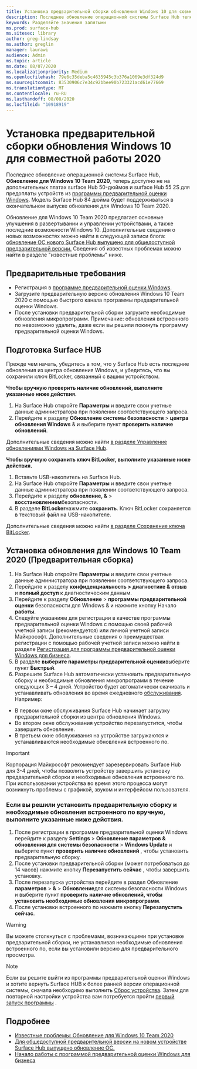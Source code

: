 ```yaml
---
title: Установка предварительной сборки обновления Windows 10 для совместной работы 2020
description: Последнее обновление операционной системы Surface Hub теперь доступно для Windows 10 Team 2020 Update.
keywords: Разделяйте значения запятыми
ms.prod: surface-hub
ms.sitesec: library
author: greg-lindsay
ms.author: greglin
manager: laurawi
audience: Admin
ms.topic: article
ms.date: 08/07/2020
ms.localizationpriority: Medium
ms.openlocfilehash: 79e6c35deba5c4635945c3b376a1069e3df324d9
ms.sourcegitcommit: 83530906c7e34c92bbee90b723321acd61e77669
ms.translationtype: MT
ms.contentlocale: ru-RU
ms.lasthandoff: 08/08/2020
ms.locfileid: "10918919"
---
```

# Установка предварительной сборки обновления Windows 10 для совместной работы 2020 

Последнее обновление операционной системы Surface Hub, **Обновление для Windows 10 Team 2020**, теперь доступно не на дополнительных платах surface Hub 50-дюймов и surface Hub 55 2S для предоплаты устройств из [программы предварительной оценки Windows](https://insider.windows.com). Модель Surface Hub 84 дюйма будет поддерживаться в окончательном выпуске обновления для Windows 10 Team 2020.

Обновление для Windows 10 Team 2020 предлагает основные улучшения в развертывании и управлении устройствами, а также последние возможности Windows 10. Дополнительные сведения о новых возможностях можно найти в следующей записи блога: [обновление ОС нового Surface Hub выпущено для общедоступной предварительной версии.](https://techcommunity.microsoft.com/t5/surface-it-pro-blog/new-surface-hub-os-update-released-for-public-preview/ba-p/1534823) Сведения об известных проблемах можно найти в разделе "известные проблемы" ниже.
 
## Предварительные требования

- Регистрация в [программе предварительной оценки Windows](https://insider.windows.com/).
- Загрузите предварительную версию обновления Windows 10 Team 2020 с помощью быстрого канала программы предварительной оценки Windows.
- После установки предварительной сборки загрузите необходимые обновления микропрограмм. Примечание: обновления встроенного по невозможно удалить, даже если вы решили покинуть программу предварительной оценки Windows.

## Подготовка Surface HUB

Прежде чем начать, убедитесь в том, что у Surface Hub есть последние обновления из центра обновления Windows, и убедитесь, что вы сохранили ключ BitLocker, связанный с вашим устройством.

**Чтобы вручную проверить наличие обновлений, выполните указанные ниже действия.**

1. На Surface Hub откройте **Параметры** и введите свои учетные данные администратора при появлении соответствующего запроса.
2. Перейдите к разделу **Обновление системы безопасности**  >  **центра обновления Windows** & и выберите пункт **проверить наличие обновлений**.

Дополнительные сведения можно найти [в разделе Управление обновлениями Windows на Surface Hub](https://docs.microsoft.com/surface-hub/manage-windows-updates-for-surface-hub).

**Чтобы вручную сохранить ключ BitLocker, выполните указанные ниже действия.**

1. Вставьте USB-накопитель на Surface Hub.
2. На Surface Hub откройте **Параметры** и введите свои учетные данные администратора при появлении соответствующего запроса.
3. Перейдите к разделу **обновление, &**  >  **восстановлением**безопасности.
4. В разделе **BitLocker**нажмите **сохранить**. Ключ BitLocker сохраняется в текстовый файл на USB-накопителе.

Дополнительные сведения можно найти [в разделе Сохранение ключа BitLocker](https://docs.microsoft.com/surface-hub/save-bitlocker-key-surface-hub).
 
## Установка обновления для Windows 10 Team 2020 (Предварительная сборка)

1. На Surface Hub откройте **Параметры** и введите свои учетные данные администратора при появлении соответствующего запроса.
2. Перейдите к разделу **конфиденциальность > диагностике & отзыв** и **полный доступ** к диагностическим данным. 
3. Перейдите к разделу **Обновление**  >  **программы предварительной оценки** безопасности для Windows & и нажмите кнопку Начало **работы**.
4. Следуйте указаниям для регистрации в качестве программы предварительной оценки Windows с помощью своей рабочей учетной записи (рекомендуется) или личной учетной записи Майкрософт. Дополнительные сведения о преимуществах регистрации с помощью рабочей учетной записи можно найти в разделе [Регистрация для программы предварительной оценки Windows для бизнеса](https://docs.microsoft.com/windows-insider/at-work-pro/wip-4-biz-register).
5. В разделе **выберите параметры предварительной оценки**выберите пункт **Быстрый**.
6. Разрешите Surface Hub автоматически установить предварительную сборку и необходимые обновления микропрограмм в течение следующих 3 – 4 дней. Устройство будет автоматически скачивать и устанавливать обновления во время ежедневного [обслуживания](https://docs.microsoft.com/surface-hub/manage-windows-updates-for-surface-hub#maintenance-window). Например:

- В первом окне обслуживания Surface Hub начинает загрузку предварительной сборки из центра обновления Windows.
- Во втором окне обслуживания устройство перезапустится, чтобы завершить обновление.
- В третьем окне обслуживания на устройстве загружаются и устанавливаются необходимые обновления встроенного по.

> [!IMPORTANT]
> Корпорация Майкрософт рекомендует зарезервировать Surface Hub для 3-4 дней, чтобы позволить устройству завершить установку предварительной сборки и необходимые обновления встроенного по. При использовании устройства во время этого процесса могут возникнуть проблемы с графикой, звуком и интерфейсом пользователя.

### Если вы решили установить предварительную сборку и необходимые обновления встроенного по вручную, выполните указанные ниже действия.

1. После регистрации в программе предварительной оценки Windows перейдите к разделу **Settings**  >  **Обновление параметров & обновления для системы безопасности**  >  **Windows Update** и выберите пункт **проверить наличие обновлений** , чтобы установить предварительную сборку.
2. После установки предварительной сборки (может потребоваться до 14 часов) нажмите кнопку **Перезапустить сейчас** , чтобы завершить установку.
3. После перезапуска устройства перейдите в раздел Обновление **параметров**  >  **&**  >  **Обновление**для системы безопасности Windows и выберите пункт **проверить наличие обновлений, чтобы установить необходимые обновления микропрограмм**.
4. После установки встроенного по нажмите кнопку **Перезапустить сейчас**.

> [!WARNING]
> Вы можете столкнуться с проблемами, возникающими при установке предварительной сборки, не устанавливая необходимые обновления встроенного по, если вы установили версию для предварительного просмотра.

> [!NOTE]
> Если вы решите выйти из программы предварительной оценки Windows и хотите вернуть Surface HUB к более ранней версии операционной системы, сначала необходимо выполнить [Сброс устройства](https://docs.microsoft.com/surface-hub/device-reset-surface-hub). Затем для повторной настройки устройства вам потребуется пройти [первый запуск программы](https://docs.microsoft.com/surface-hub/first-run-program-surface-hub) .
 

## Подробнее

- [Известные проблемы: Обновление для Windows 10 Team 2020](surface-hub-2020-team-update-known-issues.md)
- [Для общедоступной предварительной версии на новом устройстве Surface Hub выпущено обновление ОС.](https://techcommunity.microsoft.com/t5/surface-it-pro-blog/new-surface-hub-os-update-released-for-public-preview/ba-p/1534823)
- [Начало работы с программой предварительной оценки Windows для бизнеса](https://docs.microsoft.com/windows-insider/at-work-pro/wip-4-biz-manage)